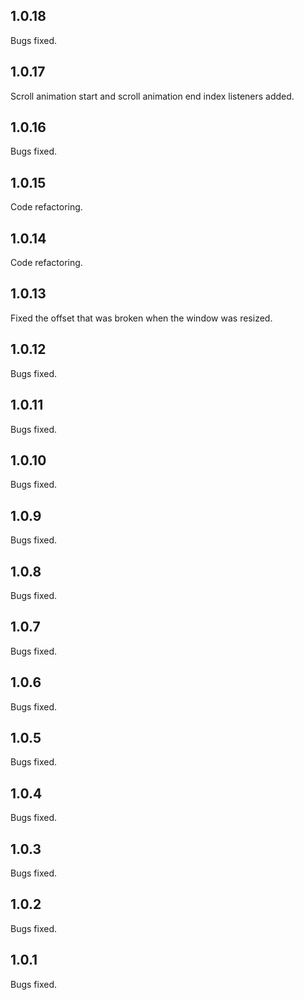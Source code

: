 ## 1.0.18
Bugs fixed.

## 1.0.17
Scroll animation start and scroll animation end index listeners added.

## 1.0.16
Bugs fixed.

## 1.0.15
Code refactoring.

## 1.0.14
Code refactoring.

## 1.0.13
Fixed the offset that was broken when the window was resized.

## 1.0.12
Bugs fixed.

## 1.0.11
Bugs fixed.

## 1.0.10
Bugs fixed.

## 1.0.9
Bugs fixed.

## 1.0.8
Bugs fixed.

## 1.0.7
Bugs fixed.

## 1.0.6
Bugs fixed.

## 1.0.5
Bugs fixed.

## 1.0.4
Bugs fixed.

## 1.0.3
Bugs fixed.

## 1.0.2
Bugs fixed.

## 1.0.1
Bugs fixed.